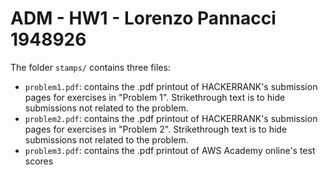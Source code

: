 # ADM - HW1 - Lorenzo Pannacci 1948926

The folder `stamps/` contains three files:

* `problem1.pdf`: contains the .pdf printout of HACKERRANK's submission pages for exercises in "Problem 1". Strikethrough text is to hide submissions not related to the problem.
* `problem2.pdf`: contains the .pdf printout of HACKERRANK's submission pages for exercises in "Problem 2". Strikethrough text is to hide submissions not related to the problem.
* `problem3.pdf`: contains the .pdf printout of AWS Academy online's test scores